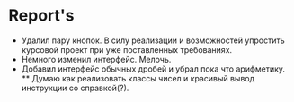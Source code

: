 # Report's

* Удалил пару кнопок. В силу реализации и возможностей упростить курсовой проект при уже поставленных требованиях.
* Немного изменил интерфейс. Мелочь.
* Добавил интерфейс обычных дробей и убрал пока что арифметику.
** Думаю как реализовать классы чисел и красивый вывод инструкции со справкой(?).